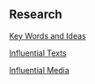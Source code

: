 ## Research

[Key Words and Ideas](KeyWordsIdeas.md)

[Influential Texts](Texts.md)

[Influential Media](Media.md)
